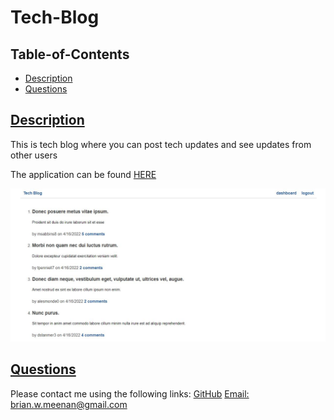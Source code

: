 # Tech-Blog
  
   
  
## Table-of-Contents

 * [Description](#description)
 * [Questions](#contact)
  
## [Description](#table-of-contents)
This is tech blog where you can post tech updates and see updates from other users

The application can be found [HERE](https://evening-peak-47422.herokuapp.com/)

![Tech Blog Screenshot](public\assets\screenshot.JPG)

## [Questions](#table-of-contents)
Please contact me using the following links:
[GitHub](https://github.com/brian-lets-go)
[Email: brian.w.meenan@gmail.com](mailto:brian.w.meenan@gmail.com)